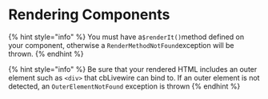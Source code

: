 # Rendering Components

{% hint style="info" %}
You must have a`$renderIt()`method defined on your component, otherwise a  `RenderMethodNotFound`exception will be thrown.
{% endhint %}

{% hint style="info" %}
Be sure that your rendered HTML includes an outer element such as `<div>` that cbLivewire can bind to. If an outer element is not detected, an `OuterElementNotFound` exception is thrown
{% endhint %}

